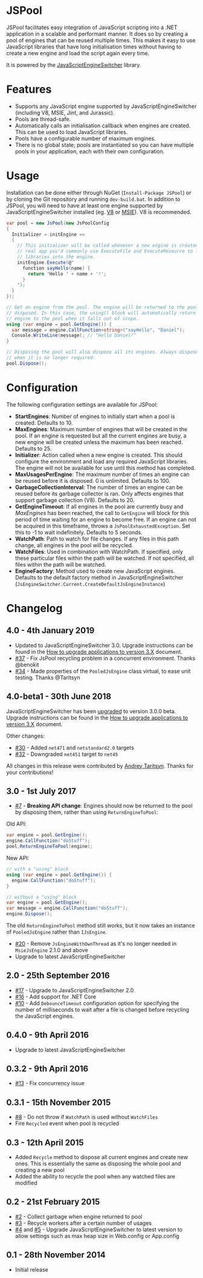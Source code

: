 JSPool
======

JSPool facilitates easy integration of JavaScript scripting into a .NET 
application in a scalable and performant manner. It does so by creating a pool
of engines that can be reused multiple times. This makes it easy to use 
JavaScript libraries that have long initialisation times without having to 
create a new engine and load the script again every time.

It is powered by the [JavaScriptEngineSwitcher](https://github.com/Taritsyn/JavaScriptEngineSwitcher)
library.

Features
========
 - Supports any JavaScript engine supported by JavaScriptEngineSwitcher 
   (including V8, MSIE, Jint, and Jurassic).
 - Pools are thread-safe.
 - Automatically calls an initialisation callback when engines are created. This
   can be used to load JavaScript libraries.
 - Pools have a configurable number of maximum engines.
 - There is no global state; pools are instantiated so you can have multiple 
   pools in your application, each with their own configuration.

Usage
=====

Installation can be done either through NuGet (`Install-Package JSPool`) or by 
cloning the Git repository and running `dev-build.bat`. In addition to JSPool, 
you will need to have at least one engine supported by JavaScriptEngineSwitcher
installed (eg. [V8](https://www.nuget.org/packages/JavaScriptEngineSwitcher.V8) 
or [MSIE](http://www.nuget.org/packages/JavaScriptEngineSwitcher.Msie)). V8 is
recommended.

```csharp
var pool = new JsPool(new JsPoolConfig
{
  Initializer = initEngine =>
  {
    // This initializer will be called whenever a new engine is created. In a 
    // real app you'd commonly use ExecuteFile and ExecuteResource to load
    // libraries into the engine.
    initEngine.Execute(@"
      function sayHello(name) {
        return 'Hello ' + name + '!';
      }
    ");
  }
});

// Get an engine from the pool. The engine will be returned to the pool when
// disposed. In this case, the using() block will automatically return the
// engine to the pool when it falls out of scope.
using (var engine = pool.GetEngine()) {
  var message = engine.CallFunction<string>("sayHello", "Daniel");
  Console.WriteLine(message); // "Hello Daniel!"
}

// Disposing the pool will also dispose all its engines. Always dispose the pool
// when it is no longer required.
pool.Dispose();
```

Configuration
=============

The following configuration settings are available for JSPool:

 - **StartEngines**: Number of engines to initially start when a pool is 
   created. Defaults to 10.
 - **MaxEngines**: Maximum number of engines that will be created in the pool. 
   If an engine is requested but all the current engines are busy, a new engine 
   will be created unless the maximum has been reached. Defaults to 25.
 - **Initializer**: Action called when a new engine is created. This should 
   configure the environment and load any required JavaScript libraries. The 
   engine will not be available for use until this method has completed.
 - **MaxUsagesPerEngine**: The maximum number of times an engine can be reused
   before it is disposed. 0 is unlimited. Defaults to 100.
 - **GarbageCollectionInterval**: The number of times an engine can be reused
   before its garbage collector is ran. Only affects engines that support 
   garbage collection (V8). Defaults to 20.
 - **GetEngineTimeout**: If all engines in the pool are currently busy and 
   *MaxEngines* has been reached, the call to `GetEngine` will block for this 
   period of time waiting for an engine to become free. If an engine can not be 
   acquired in this timeframe, throws a `JsPoolExhaustedException`. Set this to
   -1 to wait indefinitely. Defaults to 5 seconds.
 - **WatchPath**: Path to watch for file changes. If any files in this path
   change, all engines in the pool will be recycled.
 - **WatchFiles**: Used in combination with WatchPath. If specified, only these
   particular files within the path will be watched. If not specified, all files
   within the path will be watched.
 - **EngineFactory**: Method used to create new JavaScript engines. Defaults to 
   the default factory method in JavaScriptEngineSwitcher
   (`JsEngineSwitcher.Current.CreateDefaultJsEngineInstance`)


Changelog
=========
4.0 - 4th January 2019
----------------------
 - Updated to JavaScriptEngineSwitcher 3.0. Upgrade instructions can be found in the [How to upgrade applications to version 3.X](https://github.com/Taritsyn/JavaScriptEngineSwitcher/wiki/How-to-upgrade-applications-to-version-3.X) document. 
 - [#37](https://github.com/Daniel15/JSPool/pull/37) - Fix JsPool recycling problem in a concurrent environment. Thanks @benokit
 - [#34](https://github.com/Daniel15/JSPool/pull/34) - Made properties of the `PooledJsEngine` class virtual, to ease unit testing. Thanks @Taritsyn

4.0-beta1 - 30th June 2018
--------------------------
JavaScriptEngineSwitcher has been [upgraded](https://github.com/Daniel15/JSPool/pull/29) to version 3.0.0 beta. Upgrade instructions can be found in the [How to upgrade applications to version 3.X](https://github.com/Taritsyn/JavaScriptEngineSwitcher/wiki/How-to-upgrade-applications-to-version-3.X) document. 

Other changes:
 - [#30](https://github.com/Daniel15/JSPool/pull/30) - Added `net471` and `netstandard2.0` targets
 - [#32](https://github.com/Daniel15/JSPool/pull/32) - Downgraded `net451` target to `net45`
 
 All changes in this release were contributed by [Andrey Taritsyn](https://github.com/Taritsyn). Thanks for your contributions!

3.0 - 1st July 2017
-------------------
 - [#7](https://github.com/Daniel15/JSPool/issues/7) - **Breaking API change**: Engines should now be returned to the pool by disposing them, rather than using `ReturnEngineToPool`:

Old API:
```csharp
var engine = pool.GetEngine();
engine.CallFunction("doStuff");
pool.ReturnEngineToPool(engine);
```

New API:
```csharp
// with a "using" block
using (var engine = pool.GetEngine()) {
  engine.CallFunction("doStuff");
}

// without a "using" block
var engine = pool.GetEngine();
var message = engine.CallFunction("doStuff");
engine.Dispose();
```

The old `ReturnEngineToPool` method still works, but it now takes an instance of `PooledJsEngine` rather than `IJsEngine`.

 - [#20](https://github.com/Daniel15/JSPool/issues/20) - Remove `JsEngineWithOwnThread` as it's no longer needed in `MsieJsEngine` 2.1.0 and above
 - Upgrade to latest JavaScriptEngineSwitcher

2.0 - 25th September 2016
--------------------------------
 - [#17](https://github.com/Daniel15/JSPool/issues/17) - Upgrade to JavaScriptEngineSwitcher 2.0
 - [#16](https://github.com/Daniel15/JSPool/issues/16) - Add support for .NET Core
 - [#10](https://github.com/Daniel15/JSPool/issues/10) - Add `DebounceTimeout` configuration option for specifying the number of milliseconds to wait after a file is changed before recycling the JavaScript engines.

0.4.0 - 9th April 2016
----------------------
 - Upgrade to latest JavaScriptEngineSwitcher

0.3.2 - 9th April 2016
----------------------
 - [#13](https://github.com/Daniel15/JSPool/issues/13) - Fix concurrency
   issue

0.3.1 - 15th November 2015
--------------------------
 - [#8](https://github.com/Daniel15/JSPool/issues/8) - Do not throw if 
   `WatchPath` is used without `WatchFiles`
 - Fire `Recycled` event when pool is recycled

0.3 - 12th April 2015
---------------------
 - Added `Recycle` method to dispose all current engines and create new ones. 
   This is essentially the same as disposing the whole pool and creating a new
   pool
 - Added the ability to recycle the pool when any watched files are modified

0.2 - 21st February 2015
------------------------
 - [#2](https://github.com/Daniel15/JSPool/issues/2) - Collect garbage when
   engine returned to pool
 - [#3](https://github.com/Daniel15/JSPool/issues/3) - Recycle workers after a
   certain number of usages
 - [#4](https://github.com/Daniel15/JSPool/issues/4) and
   [#5](https://github.com/Daniel15/JSPool/issues/5) - Upgrade 
   JavaScriptEngineSwitcher to latest version to allow settings such as max heap
   size in Web.config or App.config

0.1 - 28th November 2014
------------------------
 - Initial release
